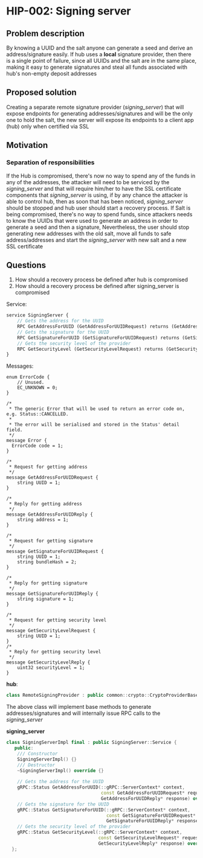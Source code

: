 # HIP-002: Signing server

## Problem description 
By knowing a UUID and the salt anyone can generate a seed and derive an address/signature easily.
If hub uses a **local** signature provider, then there is a single point of failure, since all UUIDs
and the salt are in the same place, making it easy to generate signatures and steal all funds associated
with hub's non-empty deposit addresses

## Proposed solution
Creating a separate remote signature provider (*signing_server*) that will expose endpoints 
for generating addresses/signatures and will be the only one to hold the salt, the new server will expose its 
endpoints to a client app (hub) only when certified via SSL

## Motivation
### Separation of responsibilities
If the Hub is compromised, there's now no way to spend any of the funds in any of the addresses, 
the attacker will need to be serviced by the *signing_server* and that will require him/her to have the SSL
certificate components that *signing_server* is using, if by any chance the attacker is able to
control hub, then as soon that has been noticed, *signing_server* should be stopped and hub user
should start a recovery process.
If Salt is being compromised, there's no way to spend funds, since attackers needs to know the UUIDs that
were used to generate an address in order to generate a seed and then a signature,
Nevertheless, the user should stop generating new addresses with the old salt, move all funds to safe 
address/addresses and start the *signing_server* with new salt and a new SSL certificate 

## Questions
1. How should a recovery process be defined after hub is compromised
2. How should a recovery process be defined after signing_server is compromised

Service:
```proto
service SigningServer {
    // Gets the address for the UUID
    RPC GetAddressForUUID (GetAddressForUUIDRequest) returns (GetAddressForUUIDReply);
    // Gets the signature for the UUID
    RPC GetSignatureForUUID (GetSignatureForUUIDRequest) returns (GetSignatureForUUIDReply);
    // Gets the security level of the provider
    RPC GetSecurityLevel (GetSecurityLevelRequest) returns (GetSecurityLevelReply);
}
```

Messages:
```
enum ErrorCode {
    // Unused.
    EC_UNKNOWN = 0;
}

/*
 * The generic Error that will be used to return an error code on, e.g. Status::CANCELLED.
 *
 * The error will be serialised and stored in the Status' detail field.
 */
message Error {
  ErrorCode code = 1;
}

/*
 * Request for getting address
 */
message GetAddressForUUIDRequest {
    string UUID = 1;
}

/*
 * Reply for getting address
 */
message GetAddressForUUIDReply {
    string address = 1;
}

/*
 * Request for getting signature
 */
message GetSignatureForUUIDRequest {
    string UUID = 1;
    string bundleHash = 2;
}

/*
 * Reply for getting signature
 */
message GetSignatureForUUIDReply {
    string signature = 1;
}

/*
 * Request for getting security level
 */
message GetSecurityLevelRequest {
    string UUID = 1;
}
/*
 * Reply for getting security level
 */
message GetSecurityLevelReply {
    uint32 securityLevel = 1;
}
```
**hub**:

```c++
class RemoteSigningProvider : public common::crypto::CryptoProviderBase {...}
```

The above class will implement base methods to generate addresses/signatures
and will internally issue RPC calls to the *signing_server*

**signing_server**
```c++
class SigningServerImpl final : public SigningServer::Service {
   public:
    /// Constructor
    SigningServerImpl() {}
    /// Destructor
    ~SigningServerImpl() override {}
  
    // Gets the address for the UUID
    gRPC::Status GetAddressForUUID(::gRPC::ServerContext* context,
                                   const GetAddressForUUIDRequest* request,
                                   GetAddressForUUIDReply* response) override;
    // Gets the signature for the UUID
    gRPC::Status GetSignatureForUUID(::gRPC::ServerContext* context,
                                     const GetSignatureForUUIDRequest* request,
                                     GetSignatureForUUIDReply* response) override;
    // Gets the security level of the provider
    gRPC::Status GetSecurityLevel(::gRPC::ServerContext* context,
                                  const GetSecurityLevelRequest* request,
                                  GetSecurityLevelReply* response) override;
  };
  ```


